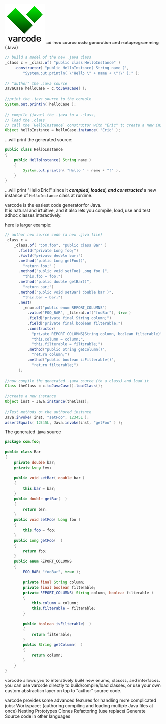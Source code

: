 ![alt text](https://github.com/edefazio/varcode/blob/master/varcode_greenOnWhite.png?raw=true "Ad Hoc Source Code Generation & metaprogramming")
ad-hoc source code generation and metaprogramming (Java)
```java
// build a model of the new .java class
_class c = _class.of( "public class HelloInstance" )
    .constructor( "public HelloInstance( String name )",
        "System.out.println( \"Hello \" + name + \"!\" );" );
        
// "author" the .java source  
JavaCase helloCase = c.toJavaCase( );
        
//print the .java source to the console
System.out.println( helloCase );
        
// compile (javac) the .java to a .class, 
// load the .class
// call the `HelloInstance` constructor with "Eric" to create a new instance
Object helloInstance = helloCase.instance( "Eric" );
```
...will print the generated source:
```java
public class HelloInstance
{
    public HelloInstance( String name )
    {
        System.out.println( "Hello " + name + "!" );
    }
}
```
...will print "Hello Eric!" since it ***compiled, loaded, and constructed*** 
a new instance of `HelloInstance` class at runtime.

varcode is the easiest code generator for Java.  
It is natural and intuitive, and it also lets you compile,
load, use and test adhoc classes interactively.

here is larger example:
```java        
// author new source code (a new .java file)
_class c = 
    _class.of( "com.foo", "public class Bar" )
      .field("private Long foo;")
      .field("private double bar;")
      .method("public Long getFoo()",
        "return foo;" )
      .method("public void setFoo( Long foo )",
        "this.foo = foo;")
      .method("public double getBar()",
        "return bar;")
      .method("public void setBar( double bar )",
        "this.bar = bar;")
      .nest(
        _enum.of("public enum REPORT_COLUMNS")
          .value("FOO_BAR", _literal.of("fooBar"), true )
          .field("private final String column;")
          .field("private final boolean filterable;")
          .constructor(
            "private REPORT_COLUMNS(String column, boolean filterable)",
            "this.column = column;",
            "this.filterable = filterable;")
          .method("public String getColumn()",
            "return column;")
          .method("public boolean isFilterable()",
            "return filterable;")
      );    
      
//now compile the generated .java source (to a class) and load it  
Class theClass = c.toJavaCase().loadClass();
  
//create a new instance
Object inst = Java.instance(theClass);
    
//Test methods on the authored instance
Java.invoke( inst, "setFoo", 12345L );
assertEquals( 12345L, Java.invoke(inst, "getFoo" ) );   
```
The generated .java source
```java
package com.foo;

public class Bar
{
    private double bar;
    private Long foo;

    public void setBar( double bar )
    {
        this.bar = bar;
    }
    public double getBar(  )
    {
        return bar;
    }
    public void setFoo( Long foo )
    {
        this.foo = foo;
    }
    public Long getFoo(  )
    {
        return foo;
    }
    public enum REPORT_COLUMNS
    {
        FOO_BAR( "fooBar", true );

        private final String column;
        private final boolean filterable;
        private REPORT_COLUMNS( String column, boolean filterable )
        {
            this.column = column;
            this.filterable = filterable;
        }

        public boolean isFilterable(  )
        {
            return filterable;
        }
        public String getColumn(  )
        {
            return column;
        }
    }
}
```

varcode allows you to interatively build new enums, classes, and interfaces.
you can use varcode directly to build/compile/load classes, or use your own custom 
abstraction layer on top to "author" source code.

varcode provides some advanced features for handling more complicated jobs: 
Workspaces (authoring compiling and loading multiple Java files at once)
Nesting
Prototypes
Clones
Refactoring (use replace)
Generate Source code in other languages

